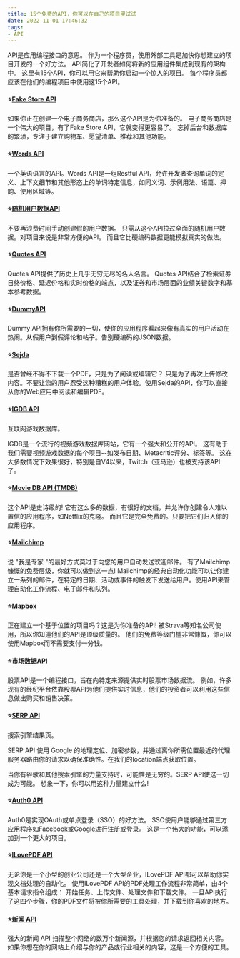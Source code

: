 ```yaml
---
title: 15个免费的API，你可以在自己的项目里试试
date: 2022-11-01 17:46:32
tags:
- API
---
```


API是应用编程接口的意思。
作为一个程序员，使用外部工具是加快你想建立的项目开发的一个好方法。
API简化了开发者如何将新的应用组件集成到现有的架构中。
这里有15个API，你可以用它来帮助你启动一个惊人的项目。
每个程序员都应该在他们的编程项目中使用这15个API。

<!--more-->

#### ⭐[Fake Store API](http://fakestoreapi.com/)
如果你正在创建一个电子商务商店，那么这个API是为你准备的。
电子商务商店是一个伟大的项目，有了Fake Store API，它就变得更容易了。
忘掉后台和数据库的繁琐，专注于建立购物车、愿望清单、推荐和其他功能。

#### ⭐[Words API](https://www.wordsapi.com/)
一个英语语言的API。Words API是一组Restful API，允许开发者查询单词的定义、上下文细节和其他形态上的单词特定信息，如同义词、示例用法、语篇、押韵、使用区域等。

#### ⭐[随机用户数据API](https://randomuser.me/)
不要再浪费时间手动创建假的用户数据。
只需从这个API拉过全面的随机用户数据。对项目来说是非常方便的API。
而且它比硬编码数据更能模拟真实的做法。

#### ⭐[Quotes API](https://api-ninjas.com/api/quotes)
Quotes API提供了历史上几乎无穷无尽的名人名言。
Quotes API结合了检索证券日终价格、延迟价格和实时价格的端点，以及证券和市场层面的业绩关键数字和基本参考数据。

#### ⭐[DummyAPI](http://dummyapi.io/)
Dummy API拥有你所需要的一切，使你的应用程序看起来像有真实的用户活动在热闹。从假用户到假评论和帖子。告别硬编码的JSON数据。

#### ⭐[Sejda](https://www.sejda.com/)
是否曾经不得不下载一个PDF，只是为了阅读或编辑它？
只是为了再次上传修改内容。不要让您的用户忍受这种糟糕的用户体验。使用Sejda的API，你可以直接从你的Web应用中阅读和编辑PDF。

#### ⭐[IGDB API](https://www.igdb.com/api)
互联网游戏数据库。

IGDB是一个流行的视频游戏数据库网站，它有一个强大和公开的API。
这有助于我们需要视频游戏数据的每个项目--如发布日期、Metacritic评分、标签等。
这在大多数情况下效果很好，特别是自V4以来，Twitch（亚马逊）也被支持该API了。

#### ⭐[Movie DB API (TMDB)](https://www.themoviedb.org/documentation/api)
这个API是史诗级的! 它有这么多的数据，有很好的文档，并允许你创建令人难以置信的应用程序，如Netflix的克隆。
而且它是完全免费的。只要把它们归入你的应用程序。

#### ⭐[Mailchimp](https://mailchimp.com/)
说 "我是专家 "的最好方式莫过于向您的用户自动发送欢迎邮件。
有了Mailchimp慷慨的免费层级，你就可以做到这一点! 
Mailchimp的经典自动化功能可以让你建立一系列的邮件，在特定的日期、活动或事件的触发下发送给用户。使用API来管理自动化工作流程、电子邮件和队列。

#### ⭐[Mapbox](https://www.mapbox.com/)
正在建立一个基于位置的项目吗？这是为你准备的API! 被Strava等知名公司使用，所以你知道他们的API是顶级质量的。
他们的免费等级门槛非常慷慨，你可以使用Mapbox而不需要支付一分钱。

#### ⭐[市场数据API](https://site.financialmodelingprep.com/developer/docs/)
股票API是一个编程接口，旨在向特定来源提供实时股票市场数据流。
例如，许多现有的经纪平台依靠股票API为他们提供实时信息，他们的投资者可以利用这些信息做出购买和销售决策。

#### ⭐[SERP API](https://serpapi.com/)
搜索引擎结果页。

SERP API 使用 Google 的地理定位、加密参数，并通过离你所需位置最近的代理服务器路由你的请求以确保准确性。在我们的location端点获取位置。

当你有谷歌和其他搜索引擎的力量支持时，可能性是无穷的。SERP API使这一切成为可能。
想象一下，你可以用这种力量建立什么!

#### ⭐[Auth0 API](https://auth0.com/)
Auth0是实现OAuth或单点登录（SSO）的好方法。
SSO使用户能够通过第三方应用程序如Facebook或Google进行注册或登录。
这是一个伟大的功能，可以添加到一个更大的项目。

#### ⭐[ILovePDF API](https://www.ilovepdf.com/)
无论你是一个小型的创业公司还是一个大型企业，ILovePDF API都可以帮助你实现文档处理的自动化。
使用ILovePDF API的PDF处理工作流程非常简单，由4个基本请求指令组成：
开始任务、上传文件、处理文件和下载文件。
一旦API执行了这四个步骤，你的PDF文件将被你所需要的工具处理，并下载到你喜欢的地方。

#### ⭐[新闻 API](https://newsapi.org/)
强大的新闻 API 扫描整个网络的数万个新闻源，并根据您的请求返回相关内容。如果你想在你的网站上介绍与你的产品或行业相关的内容，这是一个方便的工具。

<!-- https://medium.com/@flutterqueen/15-free-apis-for-your-programming-projects-c68aca72b392 -->